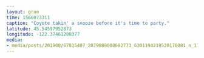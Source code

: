```yaml
---
layout: gram
time: 1566073311
caption: "Coyote takin' a snooze before it's time to party."
latitude: 45.54597952873
longitude: -122.37461208377
media:
- media/posts/201908/67815407_2879889008692773_6301194219520170081_n_17907699142345678.jpg
---
```

